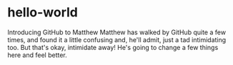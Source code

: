# hello-world
Introducing GitHub to Matthew
Matthew has walked by GitHub quite a few times, and found it a little confusing and, he'll admit, just a tad intimidating too. But that's okay, intimidate away! He's going to change a few things here and feel better. 
